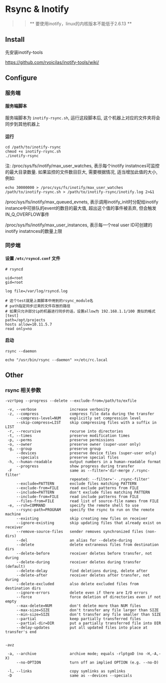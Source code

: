 Rsync & Inotify
===============

>> ** 要使用inotify，linux的内核版本不能低于2.6.13 **

Install
-------

先安装inotify-tools

https://github.com/rvoicilas/inotify-tools/wiki/

Configure
---------

### 服务端 ###

#### 服务端脚本 ####

服务端脚本为 `inotify-rsync.sh`, 运行这段脚本后, 这个机器上对应的文件夹将会同步到其他机器上

#### 运行 ####

    cd /path/to/inotify-rsync
    chmod +x inotify-rsync.sh
    ./inotify-rsync

注: /proc/sys/fs/inotify/max_user_watches, 表示每个inotify instatnces可监控的最大目录数量. 如果监控的文件数目巨大, 需要根据情况, 适当增加此值的大小, 例如:

    echo 30000000 > /proc/sys/fs/inotify/max_user_watches
    /path/to/inotify-rsync.sh > /path/to/inotify-rsync/inotify.log 2>&1

/proc/sys/fs/inotify/max_queued_evnets, 表示调用inotify_init时分配给inotify instance中可排队的event的数目的最大值, 超出这个值的事件被丢弃, 但会触发IN_Q_OVERFLOW事件

/proc/sys/fs/inotify/max_user_instances, 表示每一个real user ID可创建的inotify instatnces的数量上限

### 同步端 ###

#### 设置 `/etc/rsyncd.conf` 文件 ####

    # rsyncd

    uid=root
    gid=root

    log file=/var/log/rsyncd.log

    # 这个test就是上面脚本中用到的rsync_module名
    # path指定同步过来的文件存放的路径
    # 如果只允许部分ip的机器进行同步的话，设置allow为 192.168.1.1/100 类似的格式
    [test]
    path=/opt/projects
    hosts allow=10.11.5.7
    read only=no

#### 启动 ####

    rsync --daemon

    echo "/usr/bin/rsync --daemon" >>/etc/rc.local

Other
-----

### rsync 相关参数 ###

    -vzrtpog --progress --delete --exclude-from=/path/to/exfile

     -v, --verbose               increase verbosity
     -z, --compress              compress file data during the transfer
         --compress-level=NUM    explicitly set compression level
         --skip-compress=LIST    skip compressing files with a suffix in LIST
     -r, --recursive             recurse into directories
     -t, --times                 preserve modification times
     -p, --perms                 preserve permissions
     -o, --owner                 preserve owner (super-user only)
     -g, --group                 preserve group
         --devices               preserve device files (super-user only)
         --specials              preserve special files
     -h, --human-readable        output numbers in a human-readable format
         --progress              show progress during transfer
     -F                          same as --filter='dir-merge /.rsync-filter'
                                 repeated: --filter='- .rsync-filter'
         --exclude=PATTERN       exclude files matching PATTERN
         --exclude-from=FILE     read exclude patterns from FILE
         --include=PATTERN       don't exclude files matching PATTERN
         --include-from=FILE     read include patterns from FILE
         --files-from=FILE       read list of source-file names from FILE
     -e, --rsh=COMMAND           specify the remote shell to use
         --rsync-path=PROGRAM    specify the rsync to run on the remote machine
         --existing              skip creating new files on receiver
         --ignore-existing       skip updating files that already exist on receiver
         --remove-source-files   sender removes synchronized files (non-dirs)
         --del                   an alias for --delete-during
         --delete                delete extraneous files from destination dirs
         --delete-before         receiver deletes before transfer, not during
         --delete-during         receiver deletes during transfer (default)
         --delete-delay          find deletions during, delete after
         --delete-after          receiver deletes after transfer, not during
         --delete-excluded       also delete excluded files from destination dirs
         --ignore-errors         delete even if there are I/O errors
         --force                 force deletion of directories even if not empty
         --max-delete=NUM        don't delete more than NUM files
         --max-size=SIZE         don't transfer any file larger than SIZE
         --min-size=SIZE         don't transfer any file smaller than SIZE
         --partial               keep partially transferred files
         --partial-dir=DIR       put a partially transferred file into DIR
         --delay-updates         put all updated files into place at transfer's end


    -avz

     -a, --archive               archive mode; equals -rlptgoD (no -H,-A,-X)
         --no-OPTION             turn off an implied OPTION (e.g. --no-D)

     -l, --links                 copy symlinks as symlinks
     -D                          same as --devices --specials
